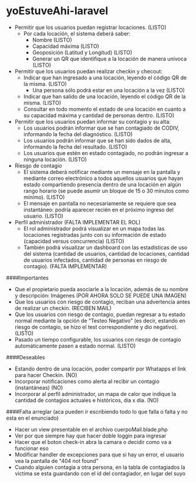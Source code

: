 # yoEstuveAhi-laravel
* Permitir que los usuarios puedan registrar locaciones. (LISTO)
    * Por cada locación, el sistema deberá saber:
        * Nombre (LISTO)
        * Capacidad máxima (LISTO)
        * Geoposición (Latitud y Longitud) (LISTO)
        * Generar un QR que identifique a la locación de manera unívoca (LISTO)
* Permitir que los usuarios puedan realizar checkin y checout:
    * Indicar que han ingresado a una locación, leyendo el código QR de la misma. (LISTO)
        * Una persona sólo podrá estar en una locación a la vez (LISTO)
    * Indicar que han salido de una locación, leyendo el código QR de la misma. (LISTO) 
    * Consultar en todo momento el estado de una locación en cuanto a su capacidad máxima y cantidad de personas dentro. (LISTO)
* Permitir que los usuarios puedan informar su contagio y su alta:
    * Los usuarios podrán informar que se han contagiado de CODIV, informando la fecha del diagnóstico. (LISTO)
    * Los usuarios podrán informar que se han sido dados de alta, informando la fecha del resultado. (LISTO)
    * Los usuarios que estén en estado contagiado, no podrán ingresar a ninguna locación. (LISTO)
* Riesgo de contagio
    * El sistema deberá notificar mediante un mensaje en la pantalla y mediante correo electrónico a todos aquellos 
    usuarios que hayan estado compartiendo presencia dentro de una locación en algún rango horario 
    (se puede asumir un bloque de 15 o 30 minutos como mínimo). (LISTO)
    * El mensaje en pantalla no necesariamente se requiere que sea instantáneo: podría aparecer recién en el próximo ingreso del usuario. (LISTO)
* Perfil administrador (FALTA IMPLEMENTAR EL ROL)
    * El rol administrador podrá visualizar en un mapa todas las locaciones registradas junto con su información de 
    estado (capacidad versus concurrencia) (LISTO)
    * También podrá visualizar un dashboard con las estadísticas de uso del sistema (cantidad de usuarios, cantidad de 
    locaciones, cantidad de usuarios infectados, cantidad de personas en riesgo de contagio). (FALTA IMPLEMENTAR)

####Importantes
* Que el propietario pueda asociarle a la locación, además de su nombre y descripción: Imágenes (POR AHORA SOLO SE PUEDE UNA IMAGEN)
* Que los usuarios con riesgo de contagio, reciban una advertencia antes de realizar un checkin. (RECIBEN MAIL)
* Que los usuarios con riesgo de contagio, puedan regresar a tu estado normal mediante la opción de “Testeo Negativo” 
(es decir, estando en riesgo de contagio, se hizo el test correspondiente y dio negativo). (LISTO)
* Pasado un tiempo configurable, los usuarios con riesgo de contagio automáticamente pasen a estado normal. (LISTO)

####Deseables
* Estando dentro de una locación, poder compartir por Whatapps el link para hacer Checkin. (NO)
* Incorporar notificaciones como alerta al recibir un contagio (instantáneas) (NO)
* Incorporar al perfil administrador, un mapa de calor que indique la cantidad de
contagios actuales e históricos, día x día. (NO)

####Falta arreglar (aca pueden ir escribiendo todo lo que falla o falta y no esta en el enunciado)
* Hacer un view presentable en el archivo cuerpoMail.blade.php
* Ver por que siempre hay que hacer doble loggin para ingresar
* Hacer que el boton check-in abra la camara o decidir como va a funcionar eso
* Modificar handler de excepciones para que si hay un error, el usuario vea la pantalla de "404 not found"
* Cuando alguien contagia a otra persona, en la tabla de contagiados la victima se esta guardando con el id del 
contagiador, en lugar del suyo
